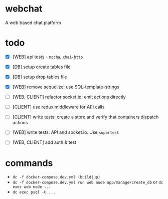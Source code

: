 # webchat
A web based chat platform

# todo
- [x] [WEB] api tests - `mocha`, `chai-http`

- [x] [DB] setup create tables file
- [x] [DB] setup drop tables file
- [x] [WEB] remove sequelize: use SQL-template-strings
- [ ] [WEB, CLIENT] refactor socket.io: emit actions directly
- [ ] [CLIENT] use redux middleware for API calls
- [ ] [CLIENT] write tests: create a store and verify that containers dispatch actions
- [ ] [WEB] write tests: API and socket.io. Use `supertest`
- [ ] [WEB, CLIENT] add auth & test

# commands

- `dc -f docker-compose.dev.yml (build|up)`
- `dc -f docker-compose.dev.yml run web node app/manage/create_db` or `dc exec web node ...`
- `dc exec psql -U ...`

